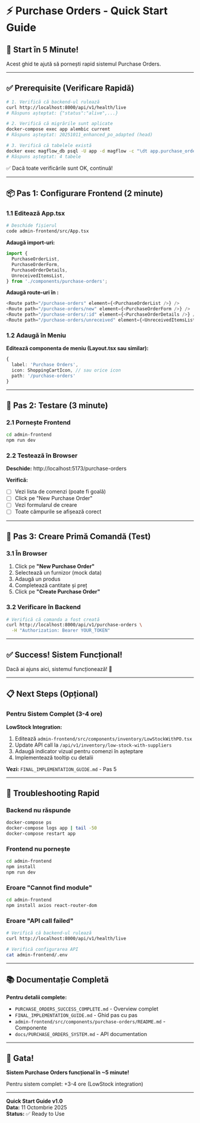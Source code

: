 # ⚡ Purchase Orders - Quick Start Guide

## 🚀 Start în 5 Minute!

Acest ghid te ajută să pornești rapid sistemul Purchase Orders.

---

## ✅ Prerequisite (Verificare Rapidă)

```bash
# 1. Verifică că backend-ul rulează
curl http://localhost:8000/api/v1/health/live
# Răspuns așteptat: {"status":"alive",...}

# 2. Verifică că migrările sunt aplicate
docker-compose exec app alembic current
# Răspuns așteptat: 20251011_enhanced_po_adapted (head)

# 3. Verifică că tabelele există
docker exec magflow_db psql -U app -d magflow -c "\dt app.purchase_order*"
# Răspuns așteptat: 4 tabele
```

✅ Dacă toate verificările sunt OK, continuă!

---

## 📦 Pas 1: Configurare Frontend (2 minute)

### 1.1 Editează App.tsx

```bash
# Deschide fișierul
code admin-frontend/src/App.tsx
```

**Adaugă import-uri:**
```typescript
import {
  PurchaseOrderList,
  PurchaseOrderForm,
  PurchaseOrderDetails,
  UnreceivedItemsList,
} from './components/purchase-orders';
```

**Adaugă route-uri în <Routes>:**
```typescript
<Route path="/purchase-orders" element={<PurchaseOrderList />} />
<Route path="/purchase-orders/new" element={<PurchaseOrderForm />} />
<Route path="/purchase-orders/:id" element={<PurchaseOrderDetails />} />
<Route path="/purchase-orders/unreceived" element={<UnreceivedItemsList />} />
```

### 1.2 Adaugă în Meniu

**Editează componenta de meniu (Layout.tsx sau similar):**
```typescript
{
  label: 'Purchase Orders',
  icon: ShoppingCartIcon, // sau orice icon
  path: '/purchase-orders'
}
```

---

## 🧪 Pas 2: Testare (3 minute)

### 2.1 Pornește Frontend

```bash
cd admin-frontend
npm run dev
```

### 2.2 Testează în Browser

**Deschide:** http://localhost:5173/purchase-orders

**Verifică:**
- [ ] Vezi lista de comenzi (poate fi goală)
- [ ] Click pe "New Purchase Order"
- [ ] Vezi formularul de creare
- [ ] Toate câmpurile se afișează corect

---

## 🎯 Pas 3: Creare Primă Comandă (Test)

### 3.1 În Browser

1. Click pe **"New Purchase Order"**
2. Selectează un furnizor (mock data)
3. Adaugă un produs
4. Completează cantitate și preț
5. Click pe **"Create Purchase Order"**

### 3.2 Verificare în Backend

```bash
# Verifică că comanda a fost creată
curl http://localhost:8000/api/v1/purchase-orders \
  -H "Authorization: Bearer YOUR_TOKEN"
```

---

## ✅ Success! Sistem Funcțional!

Dacă ai ajuns aici, sistemul funcționează! 🎉

---

## 📋 Next Steps (Opțional)

### Pentru Sistem Complet (3-4 ore)

**LowStock Integration:**
1. Editează `admin-frontend/src/components/inventory/LowStockWithPO.tsx`
2. Update API call la `/api/v1/inventory/low-stock-with-suppliers`
3. Adaugă indicator vizual pentru comenzi în așteptare
4. Implementează tooltip cu detalii

**Vezi:** `FINAL_IMPLEMENTATION_GUIDE.md` - Pas 5

---

## 🐛 Troubleshooting Rapid

### Backend nu răspunde
```bash
docker-compose ps
docker-compose logs app | tail -50
docker-compose restart app
```

### Frontend nu pornește
```bash
cd admin-frontend
npm install
npm run dev
```

### Eroare "Cannot find module"
```bash
cd admin-frontend
npm install axios react-router-dom
```

### Eroare "API call failed"
```bash
# Verifică că backend-ul rulează
curl http://localhost:8000/api/v1/health/live

# Verifică configurarea API
cat admin-frontend/.env
```

---

## 📚 Documentație Completă

**Pentru detalii complete:**
- `PURCHASE_ORDERS_SUCCESS_COMPLETE.md` - Overview complet
- `FINAL_IMPLEMENTATION_GUIDE.md` - Ghid pas cu pas
- `admin-frontend/src/components/purchase-orders/README.md` - Componente
- `docs/PURCHASE_ORDERS_SYSTEM.md` - API documentation

---

## 🎉 Gata!

**Sistem Purchase Orders funcțional în ~5 minute!**

Pentru sistem complet: +3-4 ore (LowStock integration)

---

**Quick Start Guide v1.0**  
**Data:** 11 Octombrie 2025  
**Status:** ✅ Ready to Use
